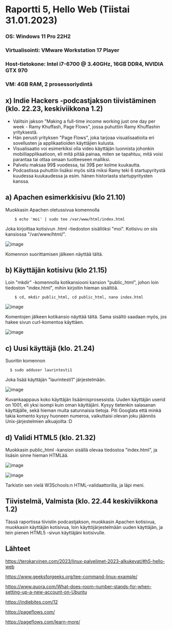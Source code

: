 # Raportti 5, Hello Web (Tiistai 31.01.2023)

### OS: Windows 11 Pro 22H2
### Virtualisointi: VMware Workstation 17 Player
### Host-tietokone: Intel i7-6700 @ 3.40GHz, 16GB DDR4, NVIDIA GTX 970
### VM: 4GB RAM, 2 prosessoriydintä

## x) Indie Hackers -podcastjakson tiivistäminen (klo. 22.23, keskiviikkona 1.2)

- Valitsin jakson "Making a full-time income working just one day per week - Ramy Khuffash, Page Flows", jossa puhuttiin Ramy Khuffashin yrityksestä.
- Hän perusti yrityksen "Page Flows", joka tarjoaa visualisaatioita eri sovellusten ja applikaatioiden käyttäjien kulusta.
- Visualisaatio voi esimerkiksi olla video käyttäjän luonnista johonkin mobiiliapplikaatioon, eli mitä pitää painaa, miten se tapahtuu, mitä voisi parantaa tai  ottaa omaan tuotteeseen malliksi.
- Palvelu maksaa 99$ vuodessa, tai 39$ per kolme kuukautta. 
- Podcastissa puhuttiin lisäksi myös siitä miksi Ramy teki 6 startupyritystä kuudessa kuukaudessa ja esim. hänen historiasta startupyritysten kanssa.

## a) Apachen esimerkkisivu (klo 21.10)

Muokkasin Apachen oletussivua komennolla 

        $ echo 'moi' | sudo tee /var/www/html/index.html
        
Joka kirjoittaa kotisivun .html -tiedoston sisällöksi "moi". Kotisivu on siis kansiossa "/var/www/html/".

![image](https://user-images.githubusercontent.com/122888655/215859368-0421ab1b-1a32-44a3-9205-4fa5b65c28c3.png)

Komennon suorittamisen jälkeen näyttää tältä. 

## b) Käyttäjän kotisivu (klo 21.15)

Loin "mkdir" -komennolla kotikansiooni kansion "public_html", johon loin tiedoston "index.html", mihin kirjoitin hieman sisältöä.

        $ cd, mkdir public_html, cd public_html, nano index.html 
        
![image](https://user-images.githubusercontent.com/122888655/215859220-3774ec1f-1b33-44d1-99d6-d92f0d29d269.png)

Komentojen jälkeen kotikansio näyttää tältä. Sama sisältö saadaan myös, jos hakee sivun curl-komentoa käyttäen. 

![image](https://user-images.githubusercontent.com/122888655/215862092-11ea54df-a795-4a2b-ac0f-affc63b42519.png)

## c) Uusi käyttäjä (klo. 21.24)

Suoritin komennon 

      $ sudo adduser laurintesti1
      
Joka lisää käyttäjän "laurintesti1" järjestelmään. 

![image](https://user-images.githubusercontent.com/122888655/215862790-e0d31426-65ab-4ea7-b028-bdcccc78c40f.png)

Kuvankaappaus koko käyttäjän lisäämisprosessista. Uuden käyttäjän userid on 1001, eli yksi isompi kuin oman käyttäjäni. Kysyy tietenkin salasanan käyttäjälle, sekä hieman muita satunnaisia tietoja. Piti Googlata että minkä takia komento kysyy huoneen numeroa, vaikuttaisi olevan joku jäännös Unix-järjestelmien alkuajoilta :D

## d) Validi HTML5 (klo. 21.32)

Muokkasin public_html -kansion sisällä olevaa tiedostoa "index.html", ja lisäsin sinne hieman HTMLää.

![image](https://user-images.githubusercontent.com/122888655/215865711-ec13174f-f0b6-4752-8a00-528c45c37610.png)


![image](https://user-images.githubusercontent.com/122888655/215865153-afe066a4-241c-4665-b6b9-5c62600c8b5d.png)

Tarkistin sen vielä W3Schools:n HTML-validaattorilla, ja läpi meni.

## Tiivistelmä, Valmista (klo. 22.44 keskiviikkona 1.2)

Tässä raportissa tiivistin podcastjakson, muokkasin Apachen kotisivua, muokkasin käyttäjän kotisivua, loin käyttöjärjestelmään uuden käyttäjän, ja tein pienen HTML5 -sivun käyttäjäni kotisivulle.

## Lähteet 

https://terokarvinen.com/2023/linux-palvelimet-2023-alkukevat/#h5-hello-web

https://www.geeksforgeeks.org/tee-command-linux-example/

https://www.quora.com/What-does-room-number-stands-for-when-setting-up-a-new-account-on-Ubuntu

https://indiebites.com/12

https://pageflows.com/

https://pageflows.com/learn-more/



